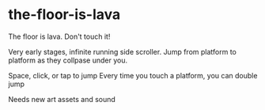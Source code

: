 the-floor-is-lava
=================

The floor is lava. Don't touch it!

Very early stages, infinite running side scroller.
Jump from platform to platform as they collpase under you.

Space, click, or tap to jump
Every time you touch a platform, you can double jump

Needs new art assets and sound
